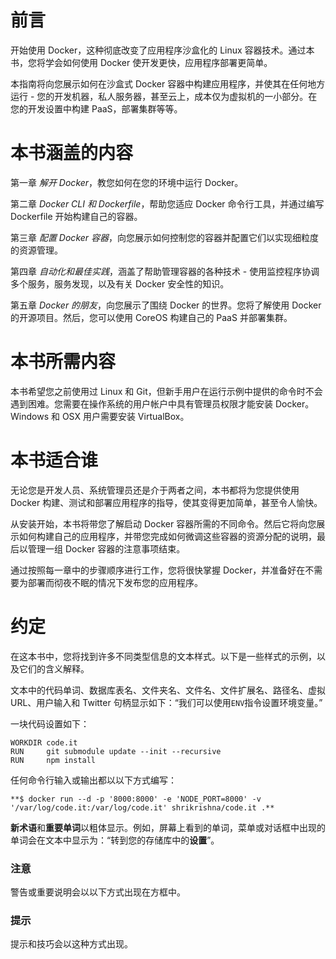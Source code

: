# 前言

开始使用 Docker，这种彻底改变了应用程序沙盒化的 Linux 容器技术。通过本书，您将学会如何使用 Docker 使开发更快，应用程序部署更简单。

本指南将向您展示如何在沙盒式 Docker 容器中构建应用程序，并使其在任何地方运行 - 您的开发机器，私人服务器，甚至云上，成本仅为虚拟机的一小部分。在您的开发设置中构建 PaaS，部署集群等等。

# 本书涵盖的内容

第一章 *解开 Docker*，教您如何在您的环境中运行 Docker。

第二章 *Docker CLI 和 Dockerfile*，帮助您适应 Docker 命令行工具，并通过编写 Dockerfile 开始构建自己的容器。

第三章 *配置 Docker 容器*，向您展示如何控制您的容器并配置它们以实现细粒度的资源管理。

第四章 *自动化和最佳实践*，涵盖了帮助管理容器的各种技术 - 使用监控程序协调多个服务，服务发现，以及有关 Docker 安全性的知识。

第五章 *Docker 的朋友*，向您展示了围绕 Docker 的世界。您将了解使用 Docker 的开源项目。然后，您可以使用 CoreOS 构建自己的 PaaS 并部署集群。

# 本书所需内容

本书希望您之前使用过 Linux 和 Git，但新手用户在运行示例中提供的命令时不会遇到困难。您需要在操作系统的用户帐户中具有管理员权限才能安装 Docker。Windows 和 OSX 用户需要安装 VirtualBox。

# 本书适合谁

无论您是开发人员、系统管理员还是介于两者之间，本书都将为您提供使用 Docker 构建、测试和部署应用程序的指导，使其变得更加简单，甚至令人愉快。

从安装开始，本书将带您了解启动 Docker 容器所需的不同命令。然后它将向您展示如何构建自己的应用程序，并带您完成如何微调这些容器的资源分配的说明，最后以管理一组 Docker 容器的注意事项结束。

通过按照每一章中的步骤顺序进行工作，您将很快掌握 Docker，并准备好在不需要为部署而彻夜不眠的情况下发布您的应用程序。

# 约定

在这本书中，您将找到许多不同类型信息的文本样式。以下是一些样式的示例，以及它们的含义解释。

文本中的代码单词、数据库表名、文件夹名、文件名、文件扩展名、路径名、虚拟 URL、用户输入和 Twitter 句柄显示如下：“我们可以使用`ENV`指令设置环境变量。”

一块代码设置如下：

```
WORKDIR code.it
RUN     git submodule update --init --recursive
RUN     npm install
```

任何命令行输入或输出都以以下方式编写：

```
**$ docker run --d -p '8000:8000' -e 'NODE_PORT=8000' -v '/var/log/code.it:/var/log/code.it' shrikrishna/code.it .**

```

**新术语**和**重要单词**以粗体显示。例如，屏幕上看到的单词，菜单或对话框中出现的单词会在文本中显示为：“转到您的存储库中的**设置**”。

### 注意

警告或重要说明会以以下方式出现在方框中。

### 提示

提示和技巧会以这种方式出现。

